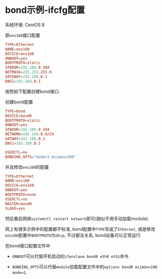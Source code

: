 # bond示例-ifcfg配置

系统环境: CentOS 8

原`ens160`接口配置

```conf
TYPE=Ethernet
NAME=ens160
DEVICE=ens160
ONBOOT=yes
BOOTPROTO=static
IPADDR=192.168.0.104
NETMASK=255.255.255.0
GATEWAY=192.168.0.1
DNS1=192.168.0.1
```

按照如下配置创建bond接口.

创建bond配置

```conf
TYPE=bond
DEVICE=bond0
BOOTPROTO=static
ONBOOT=yes
IPADDR=192.168.0.104
NETWORK=192.168.0.0/24
GATWAY=192.168.0.1
DNS1=192.168.0.1

USERCTL=no
BONDING_OPTS="mode=1 miimon=100"
```

并且修改`ens160`的配置

```conf
TYPE=Ethernet
NAME=ens160
DEVICE=ens160
ONBOOT=yes
BOOTPROTO=none
USERCTL=no
MASTER=bond0
SLAVE=yes
```

然后重启网络`systemctl restart network`即可(貌似不用手动加载module).

网上有很多示例中的配置都不标准, bond配置中`TYPE`写成了`Ethernet`, 或是修改`ens160`配置中`BOOTPROTO`为`dhcp`, 不过都没关系, bond设备可以正常运行.

在bond接口配置文件中

- `ONBOOT`可以代替开机启动的`ifenslave bond0 eth0 eth1`命令.

- `BONDING_OPTS`可以代替`module`加载配置文件中的`options bond0 miimon=100 mode=1`.

